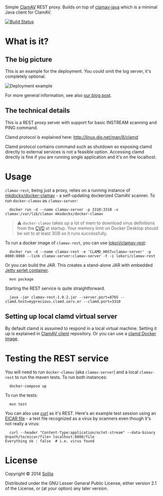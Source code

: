 Simple [ClamAV](http://www.clamav.net/) REST proxy. Builds on top of [clamav-java](https://github.com/solita/clamav-java) which is a minimal Java client for ClamAV.

[![Build Status](https://travis-ci.org/solita/clamav-rest.svg?branch=master)](https://travis-ci.org/solita/clamav-rest)

# What is it?

## The big picture

This is an example for the deployment. You could omit the log server, it's completely optional.

![Deployment example](img/virusscanner-deployment.png)

For more general information, see also [our blog post](http://dev.solita.fi/2015/06/02/rest-virusscan.html).

## The technical details

This is a REST proxy server with support for basic INSTREAM scanning and PING command. 

Clamd protocol is explained here:
http://linux.die.net/man/8/clamd

Clamd protocol contains command such as shutdown so exposing clamd directly to external services is not a feasible option. Accessing clamd directly is fine if you are running single application and it's on the localhost. 

# Usage

`clamav-rest`, being just a proxy, relies on a running instance of [mkdockx/docker-clamav](https://hub.docker.com/r/mkodockx/docker-clamav) - a self-updating dockerized ClamAV scanner.
To run `docker-clamav` as `clamav-server`:
```
  docker run -d --name clamav-server -p 3310:3310 -v clamav:/var/lib/clamav mkodockx/docker-clamav
```
> :warning: `docker-clamav` takes up a lot of mem to download virus definitions from the [CVD](https://www.clamav.net/documents/clamav-virus-database-faq) at startup. Your memory limit on Docker Desktop should be set to at least 3GB so it runs successfully.

To run a docker image of `clamav-rest`, you can use [lokori/clamav-rest](https://hub.docker.com/r/lokori/clamav-rest):
```
  docker run -d --name clamav-rest -e 'CLAMD_HOST=clamav-server' -p 8080:8080 --link clamav-server:clamav-server -t -i lokori/clamav-rest
```

Or you can build the JAR. This creates a stand-alone JAR with embedded [Jetty serlet container](http://www.eclipse.org/jetty/).

```
  mvn package
```

Starting the REST service is quite straightforward.

```
  java -jar clamav-rest-1.0.2.jar --server.port=8765 --clamd.host=myprecious.clamd.serv.er --clamd.port=3310
```

## Setting up local clamd virtual server

By default clamd is assumed to respond in a local virtual machine. Setting it up is explained in
[ClamAV client](https://github.com/solita/clamav-java) repository. Or you can use a [clamd Docker image](https://hub.docker.com/r/mkodockx/docker-clamav).

# Testing the REST service

You will need to run `docker-clamav` (aka `clamav-server`) and a local `clamav-rest` to run the maven tests.
To run both instances:
```
  docker-compose up
```

To run the tests:
```
  mvn test
```

You can also use [curl](http://curl.haxx.se/) as it's REST.
Here's an example test session using an [EICAR file](http://www.eicar.org/86-0-Intended-use.html) - a test file recognized as a virus by scanners even though it's not really a virus:

```
  curl --header "Content-Type:application/octet-stream" --data-binary @<path/to/eicar/file> localhost:8080/file
Everything ok : false  # i.e. virus found
```

# License

Copyright © 2014 [Solita](http://www.solita.fi)

Distributed under the GNU Lesser General Public License, either version 2.1 of the License, or 
(at your option) any later version.

